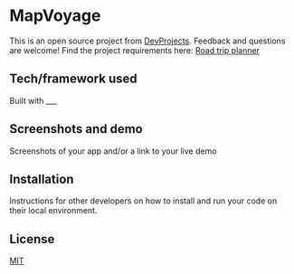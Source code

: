 # MapVoyage

This is an open source project from [DevProjects](http://www.codementor.io/projects). Feedback and questions are welcome!
Find the project requirements here: [Road trip planner](https://www.codementor.io/projects/web/road-trip-planner-ce2l7lxjrm)

## Tech/framework used
Built with ___

## Screenshots and demo
Screenshots of your app and/or a link to your live demo

## Installation
Instructions for other developers on how to install and run your code on their local environment.

## License
[MIT](https://choosealicense.com/licenses/mit/)
